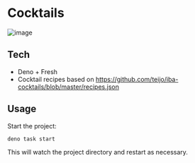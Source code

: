 # Cocktails

![image](https://user-images.githubusercontent.com/3415677/211207090-d2387390-9be6-45f5-b5e8-ae24c7a824e1.png)

## Tech
* Deno + Fresh
* Cocktail recipes based on https://github.com/teijo/iba-cocktails/blob/master/recipes.json

## Usage

Start the project:

```
deno task start
```

This will watch the project directory and restart as necessary.
